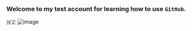 ### Welcome to my test account for learning how to use `GitHub`.
🇳🇿
![image]({https://img.shields.io/badge/KFC-F40027?style=for-the-badge&logo=kfc&logoColor=white})


<!--
**e3e3e/e3e3e** is a ✨ _special_ ✨ repository because its `README.md` (this file) appears on your GitHub profile.

Here are some ideas to get you started:

- 🔭 I’m currently working on ...
- 🌱 I’m currently learning ...
- 👯 I’m looking to collaborate on ...
- 🤔 I’m looking for help with ...
- 💬 Ask me about ...
- 📫 How to reach me: ...
- 😄 Pronouns: ...
- ⚡ Fun fact: ...
-->
